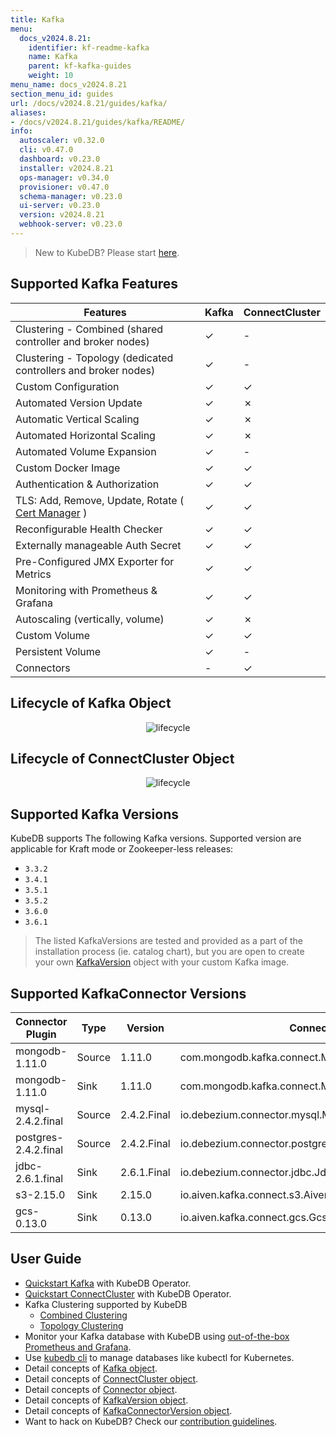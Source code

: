 ```yaml
---
title: Kafka
menu:
  docs_v2024.8.21:
    identifier: kf-readme-kafka
    name: Kafka
    parent: kf-kafka-guides
    weight: 10
menu_name: docs_v2024.8.21
section_menu_id: guides
url: /docs/v2024.8.21/guides/kafka/
aliases:
- /docs/v2024.8.21/guides/kafka/README/
info:
  autoscaler: v0.32.0
  cli: v0.47.0
  dashboard: v0.23.0
  installer: v2024.8.21
  ops-manager: v0.34.0
  provisioner: v0.47.0
  schema-manager: v0.23.0
  ui-server: v0.23.0
  version: v2024.8.21
  webhook-server: v0.23.0
---
```


> New to KubeDB? Please start [here](/docs/v2024.8.21/README).

## Supported Kafka Features

| Features                                                                           | Kafka    | ConnectCluster |
|------------------------------------------------------------------------------------|----------|----------------|
| Clustering - Combined (shared controller and broker nodes)                         | &#10003; | &#45;          |
| Clustering - Topology (dedicated controllers and broker nodes)                     | &#10003; | &#45;          |
| Custom Configuration                                                               | &#10003; | &#10003;       |
| Automated Version Update                                                           | &#10003; | &#10007;       |
| Automatic Vertical Scaling                                                         | &#10003; | &#10007;       |
| Automated Horizontal Scaling                                                       | &#10003; | &#10007;       |
| Automated Volume Expansion                                                         | &#10003; | &#45;          |
| Custom Docker Image                                                                | &#10003; | &#10003;       |
| Authentication & Authorization                                                     | &#10003; | &#10003;       |
| TLS: Add, Remove, Update, Rotate ( [Cert Manager](https://cert-manager.io/docs/) ) | &#10003; | &#10003;       |
| Reconfigurable Health Checker                                                      | &#10003; | &#10003;       |
| Externally manageable Auth Secret                                                  | &#10003; | &#10003;       |
| Pre-Configured JMX Exporter for Metrics                                            | &#10003; | &#10003;       |
| Monitoring with Prometheus & Grafana                                               | &#10003; | &#10003;       |
| Autoscaling (vertically, volume)	                                                  | &#10003; | &#10007;       |
| Custom Volume                                                                      | &#10003; | &#10003;       |
| Persistent Volume                                                                  | &#10003; | &#45;          |
| Connectors                                                                         | &#45;    | &#10003;       |

## Lifecycle of Kafka Object

<!---
ref : https://cacoo.com/diagrams/4PxSEzhFdNJRIbIb/0281B
--->

<p align="center">
<img alt="lifecycle"  src="/docs/v2024.8.21/images/kafka/kafka-crd-lifecycle.png">
</p>

## Lifecycle of ConnectCluster Object

<p align="center">
<img alt="lifecycle"  src="/docs/v2024.8.21/images/kafka/connectcluster/connectcluster-crd-lifecycle.png">
</p>

## Supported Kafka Versions

KubeDB supports The following Kafka versions. Supported version are applicable for Kraft mode or Zookeeper-less releases:
- `3.3.2`
- `3.4.1`
- `3.5.1`
- `3.5.2`
- `3.6.0`
- `3.6.1`

> The listed KafkaVersions are tested and provided as a part of the installation process (ie. catalog chart), but you are open to create your own [KafkaVersion](/docs/v2024.8.21/guides/kafka/concepts/kafkaversion) object with your custom Kafka image.

## Supported KafkaConnector Versions

| Connector Plugin     | Type   | Version     | Connector Class                                            |
|----------------------|--------|-------------|------------------------------------------------------------|
| mongodb-1.11.0       | Source | 1.11.0      | com.mongodb.kafka.connect.MongoSourceConnector             |
| mongodb-1.11.0       | Sink   | 1.11.0      | com.mongodb.kafka.connect.MongoSinkConnector               |
| mysql-2.4.2.final    | Source | 2.4.2.Final | io.debezium.connector.mysql.MySqlConnector                 |
| postgres-2.4.2.final | Source | 2.4.2.Final | io.debezium.connector.postgresql.PostgresConnector         |
| jdbc-2.6.1.final     | Sink   | 2.6.1.Final | io.debezium.connector.jdbc.JdbcSinkConnector               |
| s3-2.15.0            | Sink   | 2.15.0      | io.aiven.kafka.connect.s3.AivenKafkaConnectS3SinkConnector |
| gcs-0.13.0           | Sink   | 0.13.0      | io.aiven.kafka.connect.gcs.GcsSinkConnector                |


## User Guide 
- [Quickstart Kafka](/docs/v2024.8.21/guides/kafka/quickstart/kafka/) with KubeDB Operator.
- [Quickstart ConnectCluster](/docs/v2024.8.21/guides/kafka/connectcluster/overview) with KubeDB Operator.
- Kafka Clustering supported by KubeDB
  - [Combined Clustering](/docs/v2024.8.21/guides/kafka/clustering/combined-cluster/)
  - [Topology Clustering](/docs/v2024.8.21/guides/kafka/clustering/topology-cluster/)
- Monitor your Kafka database with KubeDB using [out-of-the-box Prometheus and Grafana](/docs/v2024.8.21/guides/kafka/monitoring/using-prometheus-operator).
- Use [kubedb cli](/docs/v2024.8.21/guides/kafka/cli/cli) to manage databases like kubectl for Kubernetes.
- Detail concepts of [Kafka object](/docs/v2024.8.21/guides/kafka/concepts/kafka).
- Detail concepts of [ConnectCluster object](/docs/v2024.8.21/guides/kafka/concepts/connectcluster).
- Detail concepts of [Connector object](/docs/v2024.8.21/guides/kafka/concepts/connector).
- Detail concepts of [KafkaVersion object](/docs/v2024.8.21/guides/kafka/concepts/kafkaversion).
- Detail concepts of [KafkaConnectorVersion object](/docs/v2024.8.21/guides/kafka/concepts/kafkaconnectorversion).
- Want to hack on KubeDB? Check our [contribution guidelines](/docs/v2024.8.21/CONTRIBUTING).